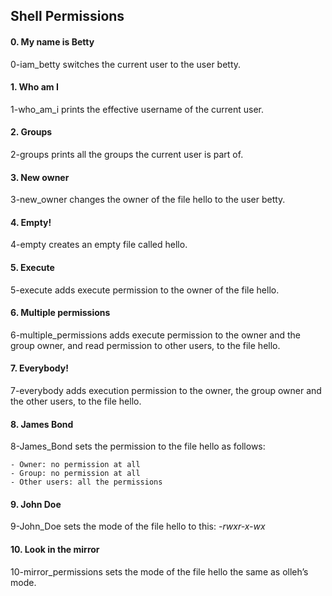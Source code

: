 ## Shell Permissions ##

#### 0. My name is Betty ####
0-iam_betty switches the current user to the user betty.

#### 1. Who am I ####
1-who_am_i prints the effective username of the current user.

#### 2. Groups ####
2-groups prints all the groups the current user is part of.

#### 3. New owner ####
3-new_owner changes the owner of the file hello to the user betty.

#### 4. Empty! ####
4-empty creates an empty file called hello.

#### 5. Execute ####
5-execute adds execute permission to the owner of the file hello.

#### 6. Multiple permissions ####
6-multiple_permissions adds execute permission to the owner and the group owner, and read permission to other users, to the file hello.

#### 7. Everybody! ####
7-everybody adds execution permission to the owner, the group owner and the other users, to the file hello.

#### 8. James Bond ####
8-James_Bond sets the permission to the file hello as follows:

	- Owner: no permission at all
	- Group: no permission at all
	- Other users: all the permissions

#### 9. John Doe ####
9-John_Doe sets the mode of the file hello to this: *-rwxr-x-wx*

#### 10. Look in the mirror ####
10-mirror_permissions sets the mode of the file hello the same as olleh’s mode.
